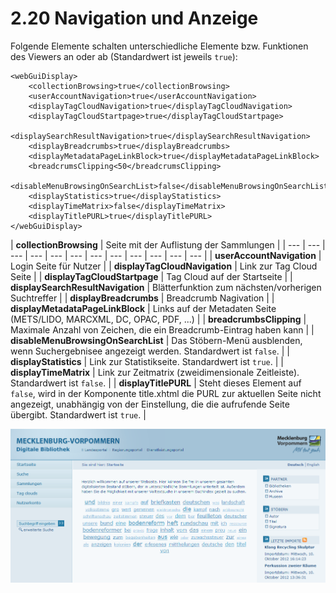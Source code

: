 # 2.20 Navigation und Anzeige

Folgende Elemente schalten unterschiedliche Elemente bzw. Funktionen des Viewers an oder ab \(Standardwert ist jeweils `true`\):

```markup
<webGuiDisplay>
    <collectionBrowsing>true</collectionBrowsing>
    <userAccountNavigation>true</userAccountNavigation>
    <displayTagCloudNavigation>true</displayTagCloudNavigation>
    <displayTagCloudStartpage>true</displayTagCloudStartpage>
    <displaySearchResultNavigation>true</displaySearchResultNavigation>
    <displayBreadcrumbs>true</displayBreadcrumbs>
    <displayMetadataPageLinkBlock>true</displayMetadataPageLinkBlock>
    <breadcrumsClipping<50</breadcrumsClipping>
    <disableMenuBrowsingOnSearchList>false</disableMenuBrowsingOnSearchList>
    <displayStatistics>true</displayStatistics>
    <displayTimeMatrix>false</displayTimeMatrix>
    <displayTitlePURL>true</displayTitlePURL>
</webGuiDisplay>
```

| **collectionBrowsing** | Seite mit der Auflistung der Sammlungen |
| --- | --- | --- | --- | --- | --- | --- | --- | --- | --- | --- | --- |
| **userAccountNavigation** | Login Seite für Nutzer |
| **displayTagCloudNavigation** | Link zur Tag Cloud Seite |
| **displayTagCloudStartpage** | Tag Cloud auf der Startseite |
| **displaySearchResultNavigation** | Blätterfunktion zum nächsten/vorherigen Suchtreffer |
| **displayBreadcrumbs** | Breadcrumb Nagivation |
| **displayMetadataPageLinkBlock** | Links auf der Metadaten Seite \(METS/LIDO, MARCXML, DC, OPAC, PDF, ...\) |
| **breadcrumbsClipping** | Maximale Anzahl von Zeichen, die ein Breadcrumb-Eintrag haben kann |
| **disableMenuBrowsingOnSearchList** | Das Stöbern-Menü ausblenden, wenn Suchergebnisee angezeigt werden. Standardwert ist `false`. |
| **displayStatistics** | Link zur Statistikseite. Standardwert ist `true`. |
| **displayTimeMatrix** | Link zur Zeitmatrix \(zweidimensionale Zeitleiste\). Standardwert ist `false`. |
| **displayTitlePURL** | Steht dieses Element auf `false`, wird in der Komponente title.xhtml die PURL zur aktuellen Seite nicht angezeigt, unabhängig von der Einstellung, die die aufrufende Seite übergibt. Standardwert ist `true`. |

![](../../.gitbook/assets/navigation.png)



